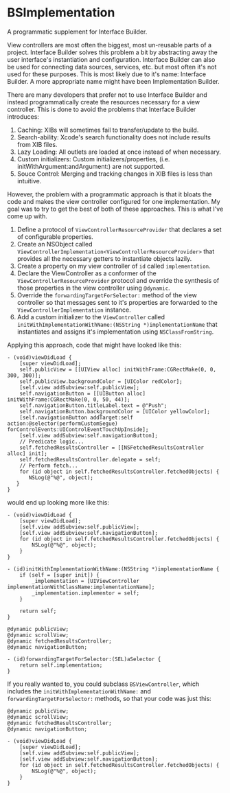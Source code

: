 BSImplementation
================

A programmatic supplement for Interface Builder.

View controllers are most often the biggest, most un-reusable parts of a project. Interface Builder solves this problem a bit by abstracting away the user interface's instantiation and configuration. Interface Builder can also be used for connecting data sources, services, etc. but most often it's not used for these purposes. This is most likely due to it's name: Interface Builder. A more appropriate name might have been Implementation Builder. 

There are many developers that prefer not to use Interface Builder and instead programmatically create the resources necessary for a view controller. This is done to avoid the problems that Interface Builder introduces:

1. Caching: XIBs will sometimes fail to transfer/update to the build.
2. Search-ability: Xcode's search functionality does not include results from XIB files. 
3. Lazy Loading: All outlets are loaded at once instead of when necessary.
4. Custom initializers: Custom initializers/properties, (i.e. initWithArgument:andArgument:) are not supported.
5. Souce Control: Merging and tracking changes in XIB files is less than intuitive.

However, the problem with a programmatic approach is that it bloats the code and makes the view controller configured for one implementation. My goal was to try to get the best of both of these approaches. This is what I've come up with.

1. Define a protocol of `ViewControllerResourceProvider` that declares a set of configurable properties.
2. Create an NSObject called `ViewControllerImplementation<ViewControllerResourceProvider>` that provides all the necessary getters to instantiate objects lazily.
3. Create a property on my view controller of `id` called `implementation`.
4. Declare the ViewController as a conformer of the `ViewControllerResourceProvider` protocol and override the synthesis of those properties in the view controller using `@dynamic`.
5. Override the `forwardingTargetForSelector:` method of the view controller so that messages sent to it's properties are forwarded to the `ViewControllerImplementation` instance.
6. Add a custom initializer to the `ViewController` called `initWithImplementationWithName:(NSString *)implementationName` that instantiates and assigns it's implementation using `NSClassFromString`.

Applying this approach, code that might have looked like this:
    
    - (void)viewDidLoad {
        [super viewDidLoad];
        self.publicView = [[UIView alloc] initWithFrame:CGRectMake(0, 0, 300, 300)];
        self.publicView.backgroundColor = [UIColor redColor];
        [self.view addSubview:self.publicView];
        self.navigationButton = [[UIButton alloc] initWithFrame:CGRectMake(0, 0, 50, 44)];
        self.navigationButton.titleLabel.text = @"Push";
        self.navigationButton.backgroundColor = [UIColor yellowColor];
        [self.navigationButton addTarget:self action:@selector(performCustomSegue) forControlEvents:UIControlEventTouchUpInside];
        [self.view addSubview:self.navigationButton];
        // Predicate logic...
        self.fetchedResultsController = [[NSFetchedResultsController alloc] init];
        self.fetchedResultsController.delegate = self;
        // Perform fetch...
        for (id object in self.fetchedResultsController.fetchedObjects) {
           NSLog(@"%@", object);
       }
    }
    
would end up looking more like this:

    - (void)viewDidLoad {
        [super viewDidLoad];
        [self.view addSubview:self.publicView];
        [self.view addSubview:self.navigationButton];
        for (id object in self.fetchedResultsController.fetchedObjects) {
            NSLog(@"%@", object);
        }
    }
    
    - (id)initWithImplementationWithName:(NSString *)implementationName {
        if (self = [super init]) {
            _implementation = [UIViewController implementationWithClassName:implementationName];
            _implementation.implementor = self;
        }
        
        return self;
    }

    @dynamic publicView;
    @dynamic scrollView;
    @dynamic fetchedResultsController;
    @dynamic navigationButton;

    - (id)forwardingTargetForSelector:(SEL)aSelector {
        return self.implementation;
    }
    
If you really wanted to, you could subclass `BSViewController`, which includes the `initWithImplementationWithName:` and `forwardingTargetForSelector:` methods, so that your code was just this:

    @dynamic publicView;
    @dynamic scrollView;
    @dynamic fetchedResultsController;
    @dynamic navigationButton;

    - (void)viewDidLoad {
        [super viewDidLoad];
        [self.view addSubview:self.publicView];
        [self.view addSubview:self.navigationButton];
        for (id object in self.fetchedResultsController.fetchedObjects) {
            NSLog(@"%@", object);
        }
    }
